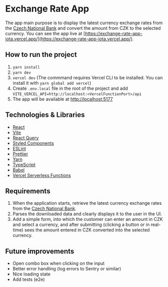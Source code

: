 # Exchange Rate App

The app main purpose is to display the latest currency exchange rates from the [Czech National Bank](https://www.cnb.cz/en/financial-markets/foreign-exchange-market/central-bank-exchange-rate-fixing/central-bank-exchange-rate-fixing/daily.txt) and convert the amount from CZK to the selected currency. You can see the app live at [https://exchange-rate-app-iota.vercel.app/](https://exchange-rate-app-iota.vercel.app/).

## How to run the project

1. `yarn install`
2. `yarn dev`
3. `vercel dev` (The commmand requires Vercel CLI to be installed. You can install it with `yarn global add vercel`)
4. Create `.env.local` file in the root of the project and add `VITE_VERCEL_API=http://localhost:<VercelFunctionPort>/api`
5. The app will be available at [http://localhost:5177](http://localhost:5177)

## Technologies & Libraries

- [React](https://reactjs.org/)
- [Vite](https://vitejs.dev/)
- [React Query](https://react-query.tanstack.com/)
- [Styled Components](https://styled-components.com/)
- [ESLint](https://eslint.org/)
- [Prettier](https://prettier.io/)
- [Yarn](https://yarnpkg.com/)
- [TypeScript](https://www.typescriptlang.org/)
- [Babel](https://babeljs.io/)
- [Vercel Serverless Functions](https://vercel.com/docs/serverless-functions/introduction)

## Requirements

1. When the application starts, retrieve the latest currency exchange rates from the [Czech National Bank](https://www.cnb.cz/en/financial-markets/foreign-exchange-market/central-bank-exchange-rate-fixing/central-bank-exchange-rate-fixing/daily.txt).
2. Parses the downloaded data and clearly displays it to the user in the UI.
3. Add a simple form, into which the customer can enter an amount in CZK and select a currency, and after submitting (clicking a button or in real-time) sees the amount entered in CZK converted into the selected currency.

## Future improvements

- Open combo box when clicking on the input
- Better error handling (log errors to Sentry or similar)
- Nice loading state
- Add tests (e2e)
